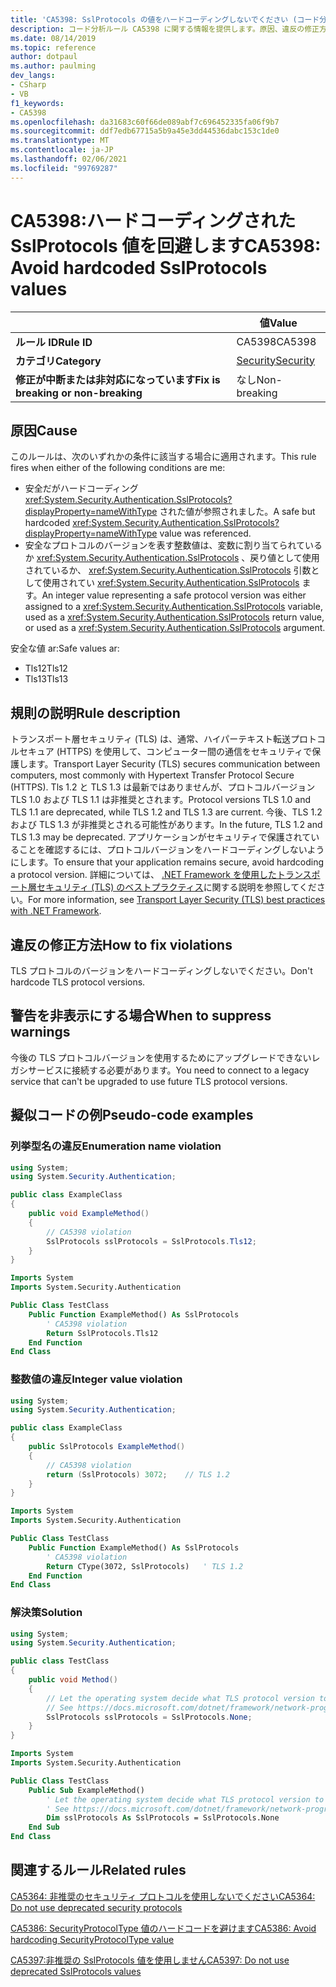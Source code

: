 ```yaml
---
title: 'CA5398: SslProtocols の値をハードコーディングしないでください (コード分析)'
description: コード分析ルール CA5398 に関する情報を提供します。原因、違反の修正方法、非表示にするタイミングなどが含まれます。
ms.date: 08/14/2019
ms.topic: reference
author: dotpaul
ms.author: paulming
dev_langs:
- CSharp
- VB
f1_keywords:
- CA5398
ms.openlocfilehash: da31683c60f66de089abf7c696452335fa06f9b7
ms.sourcegitcommit: ddf7edb67715a5b9a45e3dd44536dabc153c1de0
ms.translationtype: MT
ms.contentlocale: ja-JP
ms.lasthandoff: 02/06/2021
ms.locfileid: "99769287"
---
```

# <a name="ca5398-avoid-hardcoded-sslprotocols-values"></a><span data-ttu-id="2ecdb-103">CA5398:ハードコーディングされた SslProtocols 値を回避します</span><span class="sxs-lookup"><span data-stu-id="2ecdb-103">CA5398: Avoid hardcoded SslProtocols values</span></span>

| | <span data-ttu-id="2ecdb-104">値</span><span class="sxs-lookup"><span data-stu-id="2ecdb-104">Value</span></span> |
|-|-|
| <span data-ttu-id="2ecdb-105">**ルール ID**</span><span class="sxs-lookup"><span data-stu-id="2ecdb-105">**Rule ID**</span></span> |<span data-ttu-id="2ecdb-106">CA5398</span><span class="sxs-lookup"><span data-stu-id="2ecdb-106">CA5398</span></span>|
| <span data-ttu-id="2ecdb-107">**カテゴリ**</span><span class="sxs-lookup"><span data-stu-id="2ecdb-107">**Category**</span></span> |[<span data-ttu-id="2ecdb-108">Security</span><span class="sxs-lookup"><span data-stu-id="2ecdb-108">Security</span></span>](security-warnings.md)|
| <span data-ttu-id="2ecdb-109">**修正が中断または非対応になっています**</span><span class="sxs-lookup"><span data-stu-id="2ecdb-109">**Fix is breaking or non-breaking**</span></span> |<span data-ttu-id="2ecdb-110">なし</span><span class="sxs-lookup"><span data-stu-id="2ecdb-110">Non-breaking</span></span>|

## <a name="cause"></a><span data-ttu-id="2ecdb-111">原因</span><span class="sxs-lookup"><span data-stu-id="2ecdb-111">Cause</span></span>

<span data-ttu-id="2ecdb-112">このルールは、次のいずれかの条件に該当する場合に適用されます。</span><span class="sxs-lookup"><span data-stu-id="2ecdb-112">This rule fires when either of the following conditions are me:</span></span>

- <span data-ttu-id="2ecdb-113">安全だがハードコーディング <xref:System.Security.Authentication.SslProtocols?displayProperty=nameWithType> された値が参照されました。</span><span class="sxs-lookup"><span data-stu-id="2ecdb-113">A safe but hardcoded <xref:System.Security.Authentication.SslProtocols?displayProperty=nameWithType> value was referenced.</span></span>
- <span data-ttu-id="2ecdb-114">安全なプロトコルのバージョンを表す整数値は、変数に割り当てられているか <xref:System.Security.Authentication.SslProtocols> 、戻り値として使用されているか、  <xref:System.Security.Authentication.SslProtocols> 引数として使用されてい <xref:System.Security.Authentication.SslProtocols> ます。</span><span class="sxs-lookup"><span data-stu-id="2ecdb-114">An integer value representing a safe protocol version was either assigned to a <xref:System.Security.Authentication.SslProtocols> variable, used as a  <xref:System.Security.Authentication.SslProtocols> return value, or used as a <xref:System.Security.Authentication.SslProtocols> argument.</span></span>

<span data-ttu-id="2ecdb-115">安全な値 ar:</span><span class="sxs-lookup"><span data-stu-id="2ecdb-115">Safe values ar:</span></span>

- <span data-ttu-id="2ecdb-116">Tls12</span><span class="sxs-lookup"><span data-stu-id="2ecdb-116">Tls12</span></span>
- <span data-ttu-id="2ecdb-117">Tls13</span><span class="sxs-lookup"><span data-stu-id="2ecdb-117">Tls13</span></span>

## <a name="rule-description"></a><span data-ttu-id="2ecdb-118">規則の説明</span><span class="sxs-lookup"><span data-stu-id="2ecdb-118">Rule description</span></span>

<span data-ttu-id="2ecdb-119">トランスポート層セキュリティ (TLS) は、通常、ハイパーテキスト転送プロトコルセキュア (HTTPS) を使用して、コンピューター間の通信をセキュリティで保護します。</span><span class="sxs-lookup"><span data-stu-id="2ecdb-119">Transport Layer Security (TLS) secures communication between computers, most commonly with Hypertext Transfer Protocol Secure (HTTPS).</span></span> <span data-ttu-id="2ecdb-120">Tls 1.2 と TLS 1.3 は最新ではありませんが、プロトコルバージョン TLS 1.0 および TLS 1.1 は非推奨とされます。</span><span class="sxs-lookup"><span data-stu-id="2ecdb-120">Protocol versions TLS 1.0 and TLS 1.1 are deprecated, while TLS 1.2 and TLS 1.3 are current.</span></span> <span data-ttu-id="2ecdb-121">今後、TLS 1.2 および TLS 1.3 が非推奨とされる可能性があります。</span><span class="sxs-lookup"><span data-stu-id="2ecdb-121">In the future, TLS 1.2 and TLS 1.3 may be deprecated.</span></span> <span data-ttu-id="2ecdb-122">アプリケーションがセキュリティで保護されていることを確認するには、プロトコルバージョンをハードコーディングしないようにします。</span><span class="sxs-lookup"><span data-stu-id="2ecdb-122">To ensure that your application remains secure, avoid hardcoding a protocol version.</span></span> <span data-ttu-id="2ecdb-123">詳細については、 [.NET Framework を使用したトランスポート層セキュリティ (TLS) のベストプラクティス](../../../framework/network-programming/tls.md)に関する説明を参照してください。</span><span class="sxs-lookup"><span data-stu-id="2ecdb-123">For more information, see [Transport Layer Security (TLS) best practices with .NET Framework](../../../framework/network-programming/tls.md).</span></span>

## <a name="how-to-fix-violations"></a><span data-ttu-id="2ecdb-124">違反の修正方法</span><span class="sxs-lookup"><span data-stu-id="2ecdb-124">How to fix violations</span></span>

<span data-ttu-id="2ecdb-125">TLS プロトコルのバージョンをハードコーディングしないでください。</span><span class="sxs-lookup"><span data-stu-id="2ecdb-125">Don't hardcode TLS protocol versions.</span></span>

## <a name="when-to-suppress-warnings"></a><span data-ttu-id="2ecdb-126">警告を非表示にする場合</span><span class="sxs-lookup"><span data-stu-id="2ecdb-126">When to suppress warnings</span></span>

<span data-ttu-id="2ecdb-127">今後の TLS プロトコルバージョンを使用するためにアップグレードできないレガシサービスに接続する必要があります。</span><span class="sxs-lookup"><span data-stu-id="2ecdb-127">You need to connect to a legacy service that can't be upgraded to use future TLS protocol versions.</span></span>

## <a name="pseudo-code-examples"></a><span data-ttu-id="2ecdb-128">擬似コードの例</span><span class="sxs-lookup"><span data-stu-id="2ecdb-128">Pseudo-code examples</span></span>

### <a name="enumeration-name-violation"></a><span data-ttu-id="2ecdb-129">列挙型名の違反</span><span class="sxs-lookup"><span data-stu-id="2ecdb-129">Enumeration name violation</span></span>

```csharp
using System;
using System.Security.Authentication;

public class ExampleClass
{
    public void ExampleMethod()
    {
        // CA5398 violation
        SslProtocols sslProtocols = SslProtocols.Tls12;
    }
}
```

```vb
Imports System
Imports System.Security.Authentication

Public Class TestClass
    Public Function ExampleMethod() As SslProtocols
        ' CA5398 violation
        Return SslProtocols.Tls12
    End Function
End Class
```

### <a name="integer-value-violation"></a><span data-ttu-id="2ecdb-130">整数値の違反</span><span class="sxs-lookup"><span data-stu-id="2ecdb-130">Integer value violation</span></span>

```csharp
using System;
using System.Security.Authentication;

public class ExampleClass
{
    public SslProtocols ExampleMethod()
    {
        // CA5398 violation
        return (SslProtocols) 3072;    // TLS 1.2
    }
}
```

```vb
Imports System
Imports System.Security.Authentication

Public Class TestClass
    Public Function ExampleMethod() As SslProtocols
        ' CA5398 violation
        Return CType(3072, SslProtocols)   ' TLS 1.2
    End Function
End Class
```

### <a name="solution"></a><span data-ttu-id="2ecdb-131">解決策</span><span class="sxs-lookup"><span data-stu-id="2ecdb-131">Solution</span></span>

```csharp
using System;
using System.Security.Authentication;

public class TestClass
{
    public void Method()
    {
        // Let the operating system decide what TLS protocol version to use.
        // See https://docs.microsoft.com/dotnet/framework/network-programming/tls
        SslProtocols sslProtocols = SslProtocols.None;
    }
}
```

```vb
Imports System
Imports System.Security.Authentication

Public Class TestClass
    Public Sub ExampleMethod()
        ' Let the operating system decide what TLS protocol version to use.
        ' See https://docs.microsoft.com/dotnet/framework/network-programming/tls
        Dim sslProtocols As SslProtocols = SslProtocols.None
    End Sub
End Class
```

## <a name="related-rules"></a><span data-ttu-id="2ecdb-132">関連するルール</span><span class="sxs-lookup"><span data-stu-id="2ecdb-132">Related rules</span></span>

[<span data-ttu-id="2ecdb-133">CA5364: 非推奨のセキュリティ プロトコルを使用しないでください</span><span class="sxs-lookup"><span data-stu-id="2ecdb-133">CA5364: Do not use deprecated security protocols</span></span>](ca5364.md)

[<span data-ttu-id="2ecdb-134">CA5386: SecurityProtocolType 値のハードコードを避けます</span><span class="sxs-lookup"><span data-stu-id="2ecdb-134">CA5386: Avoid hardcoding SecurityProtocolType value</span></span>](ca5386.md)

[<span data-ttu-id="2ecdb-135">CA5397:非推奨の SslProtocols 値を使用しません</span><span class="sxs-lookup"><span data-stu-id="2ecdb-135">CA5397: Do not use deprecated SslProtocols values</span></span>](ca5397.md)
